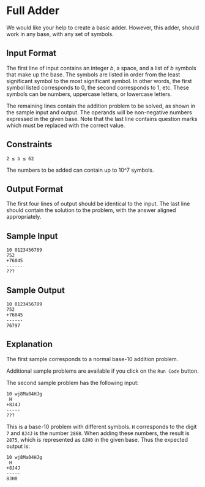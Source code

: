 # Full Adder
We would like your help to create a basic adder. However, this adder, should work in any base, with any set of symbols.

## Input Format
The first line of input contains an integer *b*, a space, and a list of *b* symbols that make up the base. The symbols are listed in order from the least significant symbol to the most significant symbol. In other words, the first symbol listed corresponds to 0, the second corresponds to 1, etc. These symbols can be numbers, uppercase letters, or lowercase letters.

The remaining lines contain the addition problem to be solved, as shown in the sample input and output. The operands will be non-negative numbers expressed in the given base. Note that the last line contains question marks which must be replaced with the correct value.

## Constraints
```
2 ≤ b ≤ 62
```

The numbers to be added can contain up to 10^7 symbols.

## Output Format
The first four lines of output should be identical to the input. The last line should contain the solution to the problem, with the answer aligned appropriately.

## Sample Input
```
10 0123456789
752
+76045
------
???
```

## Sample Output
```
10 0123456789
752
+76045
------
76797
```

## Explanation
The first sample corresponds to a normal base-10 addition problem.

Additional sample problems are available if you click on the `Run Code` button.

The second sample problem has the following input:
```
10 wj8Ma04HJg
 H
+8J4J
-----
???
```

This is a base-10 problem with different symbols. `H` corresponds to the digit `7` and `8J4J` is the number `2868`. When adding these numbers, the result is `2875`, which is represented as `8JH0` in the given base. Thus the expected output is:
```
10 wj8Ma04HJg
 H
+8J4J
-----
8JH0
```
